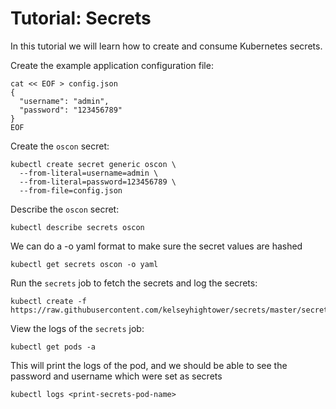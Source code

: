 # Tutorial: Secrets

In this tutorial we will learn how to create and consume Kubernetes secrets.

Create the example application configuration file:

```
cat << EOF > config.json
{
  "username": "admin",
  "password": "123456789"
}
EOF
```

Create the `oscon` secret:

```
kubectl create secret generic oscon \
  --from-literal=username=admin \
  --from-literal=password=123456789 \
  --from-file=config.json
```

Describe the `oscon` secret: 

```
kubectl describe secrets oscon
```
We can do a -o yaml format to make sure the secret values are hashed

```
kubectl get secrets oscon -o yaml
```

Run the `secrets` job to fetch the secrets and log the secrets:

```
kubectl create -f https://raw.githubusercontent.com/kelseyhightower/secrets/master/secrets.yaml
```

View the logs of the `secrets` job:

```
kubectl get pods -a
```

This will print the logs of the pod, and we should be able to see the password and username which were set as secrets
```
kubectl logs <print-secrets-pod-name>
```
